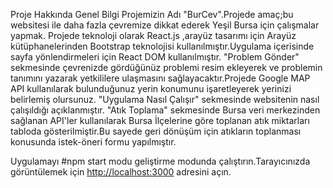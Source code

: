 Proje Hakkında Genel Bilgi
Projemizin Adı "BurCev".Projede amaç;bu websitesi ile daha fazla çevremize dikkat ederek Yeşil Bursa için çalışmalar yapmak. Projede teknoloji olarak React.js ,arayüz tasarımı için Arayüz kütüphanelerinden Bootstrap teknolojisi kullanılmıştır.Uygulama içerisinde sayfa yönlendirmeleri için React DOM kullanılmıştır.
"Problem Gönder" sekmesinde çevrenizde gördüğünüz problemi resim ekleyerek ve problemin tanımını yazarak yetkililere ulaşmasını sağlayacaktır.Projede Google MAP API kullanılarak bulunduğunuz yerin konumunu işaretleyerek yerinizi belirlemiş olursunuz. "Uygulama Nasıl Çalışır" sekmesinde websitenin nasıl çalışıldığı açıklanmıştır.
"Atık Toplama" sekmesinde Bursa veri merkezinden sağlanan API'ler kullanılarak Bursa İlçelerine göre toplanan atık miktarları tabloda gösterilmiştir.Bu sayede geri dönüşüm için atıkların toplanması konusunda istek-öneri formu yapılmıştır. 

Uygulamayı #npm start modu geliştirme modunda  çalıştırın.Tarayıcınızda görüntülemek için [http://localhost:3000](http://localhost:3000) adresini açın.



